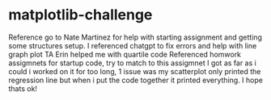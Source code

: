 # matplotlib-challenge

Reference go to Nate Martinez for help with starting assignment and getting some structures setup.
I referenced chatgpt to fix errors and help with line graph plot 
TA Erin helped me with quartile code 
Referenced homwork assigmnets for startup code, try to match to this assigmnet 
I got as far as i could i worked on it for too long, 1 issue was my scatterplot only printed the regression line but when i put the code together it printed everything. I hope thats ok!